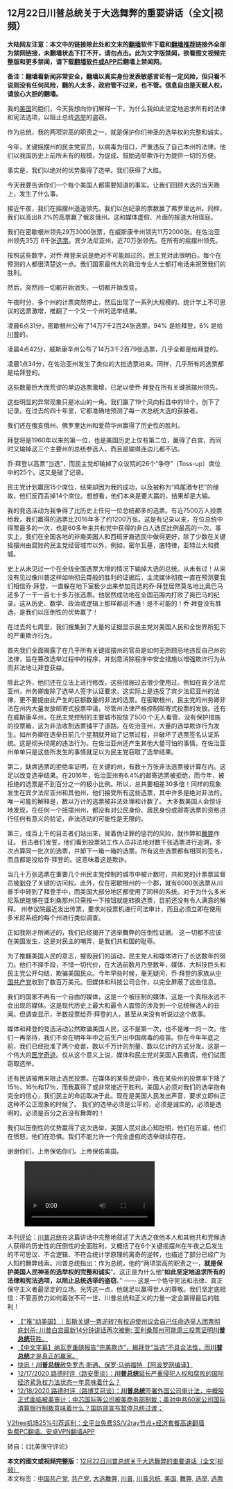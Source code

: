  <h2>12月22日川普总统关于大选舞弊的重要讲话（全文|视频）</h2> <p class="notice"><b>大陆网友注意：本文中的链接除此处和文末的<a href="https://github.com/bannedbook/fanqiang" >翻墙</a>软件下载和<a href="https://github.com/killgcd/justmysocks/blob/master/README.md">翻墙推荐</a>链接外全部为禁网链接，未翻墙状态下打不开，请勿点击。此为文字版禁闻，欲看图文视频完整版和更多禁闻，请下载<a href="https://github.com/bannedbook/fanqiang">翻墙软件或APP</a>后翻墙上禁闻网。</p><p>备注：翻墙看新闻非常安全，翻墙以真实身份发表敏感言论有一定风险，但只看不说则没有任何风险，翻的人太多，政府管不过来，也不管。信息自由是天赋人权，请放心大胆的翻墙。</b></p>  <div class="entry"> <p></p> <p>我的<a href="https://www.bannedbook.org/bnews/tag/%e7%be%8e%e5%9b%bd/" class="st_tag internal_tag" rel="tag" title="标签 美国 下的日志">美国</a>同胞们，今天我想向你们解释一下，为什么我如此坚定地追求所有的法律和宪法选项，以阻止总统<a href="https://www.bannedbook.org/bnews/tag/%e9%80%89%e4%b8%be/" class="st_tag internal_tag" rel="tag" title="标签 选举 下的日志">选举</a>的盗窃。</p> <p>作为总统，我的两项崇高的职责之一，就是保护你们神圣的选举权的完整和诚实。</p> <p>今年，关键摇摆州的民主党官员，以病毒为借口，严重违反了自己本州的法律。他们以我国历史上前所未有的规模，为促成、鼓励选举欺诈行为提供一切的方便。</p> <p>事实是，我们以绝对的优势赢得了选举。我们获得了大胜。</p> <p>今天我要告诉你们一个每个美国人都需要知道的事实。让我们回顾大选的当天晚上，发生了什么事。</p> <p>接近午夜，我们在摇摆州遥遥领先。我们以创纪录的票数赢了弗罗里达州。同样，我们以高出8.2%的高票赢了俄亥俄州。这和媒体虚假、片面的报道大相径庭。</p> <p>我们在密歇根州领先29万3000张票，在威斯康辛州领先11万2000张。在佐治亚州领先35万 6千张<a href="https://www.bannedbook.org/bnews/tag/%E9%80%89%E7%A5%A8/" class="st_tag internal_tag" rel="tag" title="标签 选票 下的日志">选票</a>。宾夕法尼亚州，近70万张领先。在所有的摇摆州领先。</p> <p>按照这些数字，对乔·拜登来说是绝对不可能超过的。民主党对此很明白。每个在预测的人都很清楚这一点。我们国家最伟大的政治专业人士都打电话来祝贺我们的胜利。</p>  <p>然后，突然间一切都开始消失。一切都开始改变。</p> <p>午夜时分，多个州的计票突然停止，然后出现了一系列大规模的、统计学上不可思议的选票激增，推翻了一个又一个州的选举结果。</p> <p>凌晨6点31分，密歇根州公布了14万7千2百24张选票。94% 是给拜登，6% 是给<a href="https://www.bannedbook.org/bnews/tag/%e5%b7%9d%e6%99%ae/" class="st_tag internal_tag" rel="tag" title="标签 川普 下的日志">川普</a>的。</p> <p>凌晨4点42分，威斯康辛州公布了14万3千2百79张选票，几乎全都是给拜登的。</p> <p>凌晨1点34分，在佐治亚州发生了类似的大批选票进来。同样，几乎所有的选票都是给拜登的。</p> <p>这些数量巨大而荒谬的单边选票激增，已足以使乔·拜登在所有关键摇摆州领先。</p> <p>这些明显的异常现象只是冰山的一角。我们赢了19个风向标县中的18个，创下了记录。在过去的四十年里，它都准确地预测了每一次总统大选的获胜者。</p> <p>我们还在俄亥俄州、佛罗里达州和爱荷华州赢得了历史性的胜利。</p> <p>拜登将是1960年以来的第一位，也是美国历史上仅有第二位，赢得了白宫，而同时又输掉这三个主要州的总统参选人，而且是输得连边儿都不沾。</p>  <p>乔·拜登以高票“当选”，而民主党却输掉了众议院的26个“争夺”（Toss-up）席位中的25个。这又是破了记录。</p> <p>民主党计划赢回15个席位，结果却因为我的成功，以及被称为“鸡尾酒专栏”的缘故，他们反而丢掉14个席位。想想看，他们本来是要大赢的，结果却是大输。</p> <p>我的竞选活动为我争得了比历史上任何一位总统都多的选票。有近7500万人投票给我，我们赢得的选票比2016年多了约1200万张。这是有记录以来，在位总统中得票最多的一次，也是60多年来共和党中获得的非白人选民比例最高的一次。事实上，我们在全国各地的非裔美国人和西班牙裔选民中做得更好，除了少数在关键摇摆州由腐败的民主党经营城市以外，例如，密尔瓦基，底特律，亚特兰大和费城。</p> <p>史上从未见过一个在全线全面选票大增的情况下输掉大选的总统。从未有过！从来没有见过像川普这样如响彻云霄般的胜利的证据后，主流媒体彻夜一直在预测要我们相信乔·拜登，一直躲在地下室极少出来参加竞选的乔·拜登居然莫名地比奥巴马还多了一干一百七十多万张选票。他居然成功地在全国范围内打败了奥巴马的纪录。这从历史、数学、政治或逻辑上那样都说不通！是不可能的！乔·拜登没有胜选，是我们以压倒性的优势赢了！</p> <p>在过去的七周里，我们搜集到了大量的证据显示民主党对美国人民和全世界所犯下的严重欺诈行为。</p> <p>首先我们全面揭露了在几乎所有关键摇摆州的官员是如何无所顾忌地违反自己州的法律，旨在篡改选举过程中的程序，并刻意消除程序中安全措施以增强欺诈行为从而非法地让拜登获益。</p> <p>除此之外，他们还在立法上进行修改，这些措施过去很少使用过。例如在宾夕法尼亚州，州务卿废除了选举人签字认证要求，这实际上是违反了宾夕法尼亚州的法律，更不要提由此产生的巨额数量的非法的选票。在密歇根州，民主党的州务卿非法在州内大量发放邮寄式投票申请，尽管州法律严格控制邮寄式投票的发放。还有在威斯康辛州，在民主党控制的主要城市投放了500 个无人看管、没有保护措施的投票箱，这为非法收割选票铺平了道路。在佐治亚州，大量的选举欺诈行为发生。如州务卿在选举日前几个星期就开始了记票过程，并破坏了选票签名认证系统。这是彻头彻尾的违法行为。在佐治亚州还产生其他大量可怕的事情。在佐治亚州单单只是这些所发生的事情就足以为民主党窃取了选举结果。</p> <p>第二，缺席选票的拒绝率证明，在关键的州，有数十万张非法选票被计算在内。这足以改变选举结果。在2016年，佐治亚州有6.4%的邮寄选票被拒绝，而今年，被拒绝的选票是不到百分之一的极小比例。所以，总共要相差30多倍！同样的现象发生在宾夕法尼亚州和其他州，他们接受所有这些选票，其中许多是绝对非法的。唯一可能的解释是，数以万计的选票被非法处理和计数了。 大多数美国人会惊讶地发现，在任何一个摇摆州州，都没有对公民身份、居民身份或邮寄选票的资格进行任何有意义的验证，非法活动的可能性是无限的。</p> <p>第三，成百上千的目击者们站出來，冒着伪证罪的惩罚的风险，就作弊和<a href="https://www.bannedbook.org/bnews/tag/%E8%88%9E%E5%BC%8A/" class="st_tag internal_tag" rel="tag" title="标签 舞弊 下的日志">舞弊</a>作证。 目击者们发誓，他们看到投票站工作人员非法地对数千张选票进行追溯，多次点算同一批次的选票，并卸下一箱一箱的选票。所有这些选票都有相同的签名，而且都是投给乔·拜登的。这意味着这是欺诈。</p>  <p>当几十万张选票在重要几个州民主党控制的城市中被计数时，共和党的计票票监督员被<span class='wp_keywordlink'><a href="https://www.bannedbook.org/forum2/topic21.html" title="《剥夺》 黄建民 著" target="_blank">剥夺</a></span>了关键的访问权。此外，仅在密歇根州的一个郡，就有6000张选票从川普手中转到了拜登手中，而美国大部分地区都使用了同样的系统。对于为什么多米尼系统能够在亚利桑那州只需按一下按钮就能转换选票，目前还没有令人满意的解释。 州参议院最近发出传票，要求对投票机进行司法审计，而且必须立即在使用多米尼系统的每个州进行类似调查。</p> <p>正如我刚才所阐述的，我们已经揭开了选举舞弊的压倒性证据。 这一切都不应该在美国发生，这是对民主的嘲弄，是我们共和国的耻辱。</p> <p>为了推翻美国人民的意志，摧毁我们的运动，民主党人和媒体进行了长达数年的努力。他们不择手段，不惜一切代价，在大选前数月乃至数年，媒体、大科技巨头和民主党公开勾结，欺骗美国民众。今年早些时候，毫无疑问，乔·拜登的家族从<span class='wp_keywordlink_affiliate'><a href="https://www.bannedbook.org/" title="中国" target="_blank">中国</a></span><a href="https://www.bannedbook.org/bnews/tag/%e5%85%b1%e4%ba%a7%e5%85%9a/" class="st_tag internal_tag" rel="tag" title="标签 共产党 下的日志">共产党</a>收到了数百万美元。但媒体和科技公司合作，以完全屏蔽了这些信息。</p> <p>我们的国家不再有一个自由的媒体，这是一个被压制的媒体，这是一个真相永远不会出现的媒体。这是现代历史上最大和最令人震惊的涉及到一个总统候选人的丑闻。但调查显示，半数投票给乔·拜登的人，甚至从来没有听说过这个故事。</p> <p>媒体和拜登的竞选活动公然欺骗美国人民，这不是第一次，也不是唯一的一次。他们一再坚持，我们不会在明年年中之前生产出中国病毒的疫苗。但在今年年底之前，我们已经批准了两个疫苗，数以千万计的剂量、数以亿计的方式分发。这是一个伟大的<span class='wp_keywordlink'><a href="https://www.bannedbook.org/forum3/topic18.html" title="《医学奇迹》" target="_blank">医学奇迹</a></span>。仅从这个意义上说，媒体和民主党对美国人民撒谎，他们试图窃取选举。</p> <p>还有民调被用来阻止选民投票。在媒体的某些民调中，我在某些州的投票率下降了15％，16％和17％，而我赢得了或非常接近于胜利。美国人必须对我们的选举抱有完全的信心，我们民主的命运取决于此。现在是美国人民发出声音，要求立即纠正这种不公正现象的时候了。 我们的选举必须是公平的，必须是诚实的，必须是透明的，必须是百分之百没有舞弊的！</p> <p>我们以压倒性的优势赢得了这次选举，美国人民对此心知肚明，他们在示威，他们在愤怒，他们在恐惧。我们不能允许一个完全虚假的选举继续存在。</p> <p></p> <p>谢谢你们，上帝保佑你们。上帝保佑美国。</p>  <figure><video controls="controls" src="https://nacr.info/WordPress/wp-content/uploads/2020/12/%E9%87%8D%E7%A3%85%EF%BC%81%E5%B7%9D%E6%99%AE%E7%B8%BD%E7%B5%B1%E5%86%8D%E6%AC%A1%E7%99%BC%E8%A1%A8%E6%9C%89%E9%97%9C%E5%A4%A7%E9%81%B8%E7%9A%84%E8%AC%9B%E8%A9%B1%EF%BC%88%E3%80%8A%E8%90%AC%E7%B6%AD%E8%BF%BD%E6%93%8A%E3%80%8B20201222%EF%BC%89.mp4" data-mce-fragment="1"></video></figure> <p>本刊<span class='wp_keywordlink_affiliate'><a href="https://www.bannedbook.org/bnews/comments/" title="新闻评论" target="_blank">评论</a></span>：<a href="https://www.bannedbook.org/bnews/tag/%E5%B7%9D%E6%99%AE%E6%80%BB%E7%BB%9F/" class="st_tag internal_tag" rel="tag" title="标签 川普总统 下的日志">川普总统</a>在这篇讲话中完整地叙述了大选之夜他本人和其他共和党候选人获得的历史性的压倒性的全面胜利，又概括了在6个关键摇摆州在午夜之后发生的不可思议、不合逻辑、不符合统计学原理的离奇的逆转，也描述了部分已经广为人知的舞弊线索。川普总统指出：作为总统，他的“两项崇高的职责之一，<strong>就是保护美国人民神圣的选举权的完整和诚实</strong>”。这正是为什么他“<strong>如此坚定地追求所有的法律和宪法选项，以阻止总统选举的盗窃</strong>。” —— 这是一个恪守宪法和法律、真正保守主义者最坚定的立场。光凭这一点，他就足以赢得世人的尊敬。我们坚定底相信：不管恶势力如何嚣张不可一世、川普总统和正义的力量一定会赢得最后的胜利！</p> <ul class='op-related-articles' title='相关阅读'> <li><a href='https://www.bannedbook.org/bnews/bannedvideo/20201224/1453978.html' target='_blank'>【“推”动美国】｜彭斯关键一票逆转?有权迫使州议会自己任命选举人团票彻底封杀; 川普白宫最新14分钟讲话再次被删; 亚利桑那州可能周三投票证明<b>川普总统</b>获胜。</a></li> <li><a href='https://www.bannedbook.org/bnews/bannedvideo/20201224/1453971.html' target='_blank'>【中文字幕】纳瓦罗重磅报告“完美欺诈”，揭拜登“当选”不具合法性，而<b>川普总统</b>才是真正的赢家。</a></li> <li><a href='https://www.bannedbook.org/bnews/cnnews/20201224/1453965.html' target='_blank'>快讯！<b>川普总统</b>赦免罗杰·斯通、保罗·马纳福特 【阿波罗网编译】</a></li> <li><a href='https://www.bannedbook.org/bnews/bannedvideo/20201223/1453682.html' target='_blank'>12/17/2020 路德时评（路安墨谈）：<b>川普总统</b>延长严重侵犯人权和腐败的国际经济紧急权力法状态一年意味着什么？</a></li> <li><a href='https://www.bannedbook.org/bnews/bannedvideo/20201219/1453611.html' target='_blank'>12/18/2020 路德时评（路博艾冠谈）：<b>川普总统</b>签署外国公司审计法，中概股正式面临被美审计；中芯国际等公司被美商务部制裁；美对中共60家公司国际清算银行制裁意味着什么？国防部宣布暂停总统过渡；</a></li> </ul> <p class="texttj"> <a href="https://github.com/bannedbook/fanqiang/wiki/V2ray%E6%9C%BA%E5%9C%BA" target="_blank">V2free机场25%引荐返利：全平台免费SS/V2ray节点+经济套餐高速翻墙</a><br/> <a href="https://github.com/bannedbook/fanqiang/wiki/%E7%A6%81%E9%97%BB%E7%BD%91%E5%AE%89%E5%8D%93%E7%BF%BB%E5%A2%99%E6%96%B0%E9%97%BBAPP" target="_blank">免费PC翻墙、安卓VPN翻墙APP</a></p><p>转自：《北美保守评论》</p><a name='sharetosocial'></a>       <div><b>本文的图文或视频完整版</b>：<a href='https://www.bannedbook.org/bnews/comments/20201224/1453979.html'>12月22日川普总统关于大选舞弊的重要讲话（全文|视频）</a></div>  </div><!--END ENTRY--> <div class="postfooter"> <div>本文标签：<a href="https://www.bannedbook.org/bnews/tag/%e4%b8%ad%e5%9b%bd%e5%85%b1%e4%ba%a7%e5%85%9a/" rel="tag">中国共产党</a>, <a href="https://www.bannedbook.org/bnews/tag/%e5%85%b1%e4%ba%a7%e5%85%9a/" rel="tag">共产党</a>, <a href="https://www.bannedbook.org/bnews/tag/%E5%A4%A7%E9%80%89%E8%88%9E%E5%BC%8A/" rel="tag">大选舞弊</a>, <a href="https://www.bannedbook.org/bnews/tag/%e5%b7%9d%e6%99%ae/" rel="tag">川普</a>, <a href="https://www.bannedbook.org/bnews/tag/%E5%B7%9D%E6%99%AE%E6%80%BB%E7%BB%9F/" rel="tag">川普总统</a>, <a href="https://www.bannedbook.org/bnews/tag/%e7%be%8e%e5%9b%bd/" rel="tag">美国</a>, <a href="https://www.bannedbook.org/bnews/tag/%E8%88%9E%E5%BC%8A/" rel="tag">舞弊</a>, <a href="https://www.bannedbook.org/bnews/tag/%e9%80%89%e4%b8%be/" rel="tag">选举</a>, <a href="https://www.bannedbook.org/bnews/tag/%E9%80%89%E7%A5%A8/" rel="tag">选票</a></div>  </div><!--END POSTFOOTER--> 